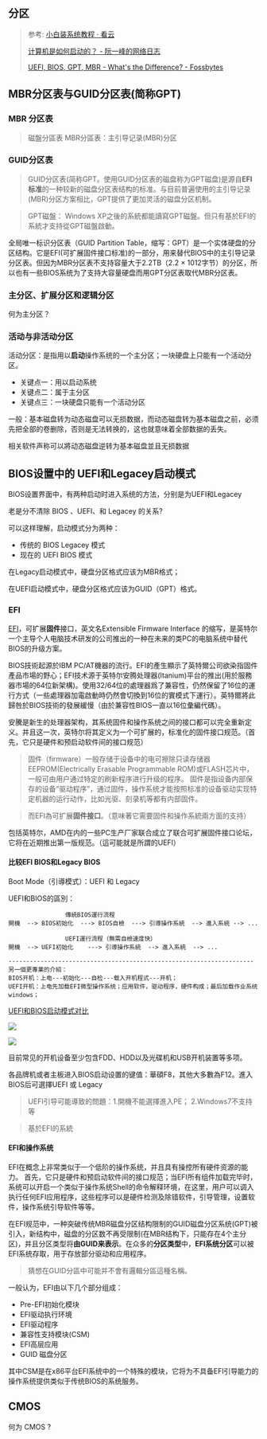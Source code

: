 

## 分区



> 参考:  [小白装系统教程 · 看云](https://www.kancloud.cn/digest/system "小白装系统教程 · 看云")
>
> [计算机是如何启动的？ - 阮一峰的网络日志](http://www.ruanyifeng.com/blog/2013/02/booting.html)
>
> [UEFI, BIOS, GPT, MBR - What's the Difference? - Fossbytes](https://fossbytes.com/uefi-bios-gpt-mbr-whats-difference/)







## MBR分区表与GUID分区表(简称GPT)



### MBR 分区表



> 磁盤分區表
> MBR分區表：主引导记录(MBR)分区







### GUID分区表



> GUID分区表(简称GPT。使用GUID分区表的磁盘称为GPT磁盘)是源自**EFI标准**的一种较新的磁盘分区表结构的标准。与目前普遍使用的主引导记录(MBR)分区方案相比，GPT提供了更加灵活的磁盘分区机制。







> GPT磁盤：
> Windows XP之後的系統都能讀寫GPT磁盤。但只有基於EFI的系統才支持從GPT磁盤啟動。





全局唯一标识分区表（GUID Partition Table，缩写：GPT）是一个实体硬盘的分区结构。它是EFI(可扩展固件接口标准)的一部分，用来替代BIOS中的主引导记录分区表。但因为MBR分区表不支持容量大于2.2TB（2.2 × 1012字节）的分区，所以也有一些BIOS系统为了支持大容量硬盘而用GPT分区表取代MBR分区表。





### 主分区、扩展分区和逻辑分区



何为主分区？ 



### 活动与非活动分区



活动分区：是指用以**启动**操作系统的一个主分区；一块硬盘上只能有一个活动分区。

- 关键点一：用以启动系统
- 关键点二：属于主分区
- 关键点三：一块硬盘只能有一个活动分区



一般：基本磁盘转为动态磁盘可以无损数据，而动态磁盘转为基本磁盘之前，必须先把全部的卷删除，否则是无法转换的，这也就意味着全部数据的丢失。



相关软件声称可以將动态磁盘逆转为基本磁盘並且无损数据 







## BIOS设置中的 UEFI和Legacey启动模式



BIOS设置界面中，有两种启动时进入系统的方法，分别是为UEFI和Legacey



老是分不清除 BIOS 、UEFI、和 Legacey 的关系? 

可以这样理解，启动模式分为两种：

- 传统的 BIOS Legacey 模式
- 现在的 UEFI BIOS 模式



在Legacy启动模式中，硬盘分区格式应该为MBR格式；

在UEFI启动模式中，硬盘分区格式应该为GUID（GPT）格式。





### EFI

[EFI](http://baike.baidu.com/view/112215.htm "以下大部份內容來自此百科文檔")，可扩展**固件**接口，英文名Extensible Firmware Interface 的缩写，是英特尔一个主导个人电脑技术研发的公司推出的一种在未来的类PC的电脑系统中替代BIOS的升级方案。

BIOS技術起源於IBM PC/AT機器的流行。EFI的產生顯示了英特爾公司欲染指固件產品市場的野心；EFI技术源于英特尔安腾处理器(Itanium)平台的推出(用於服務器市場的64位新架構)。使用32/64位的處理器爲了兼容性，仍然保留了16位的運行方式（一些處理器加電啟動時仍然會切換到16位的實模式下運行）。英特爾將此歸咎於BIOS技術的發展緩慢（由於兼容性BIOS一直以16位彙編代碼）。

安騰是新生的处理器架构，其系统固件和操作系统之间的接口都可以完全重新定义。并且这一次，英特尔将其定义为一个可扩展的，标准化的固件接口规范。（首先，它只是硬件和预启动软件间的接口规范）


> 固件（firmware）一般存储于设备中的电可擦除只读存储器EEPROM(Electrically Erasable Programmable ROM)或FLASH芯片中，一般可由用户通过特定的刷新程序进行升级的程序。
> 固件是指设备内部保存的设备“驱动程序”，通过固件，操作系统才能按照标准的设备驱动实现特定机器的运行动作，比如光驱、刻录机等都有内部固件。

> 而EFI為可扩展**固件接口**。（意味著它需要固件和操作系統兩方面的支持）

包括英特尔，AMD在内的一些PC生产厂家联合成立了联合可扩展固件接口论坛，它将在近期推出第一版规范。（這可能就是所謂的UEFI）




#### 比较EFI BIOS和Legacy BIOS

Boot Mode（引導模式）：UEFI 和 Legacy

UEFI和BIOS的區別：
```
                傳統BIOS運行流程
開機  --> BIOS初始化  ---> BIOS自檢  ---> 引導操作系統  --> 進入系統 --> ...

                UEFI運行流程（無需自檢速度快）
開機  --> UEFI初始化    ---> 引導操作系統  --> 進入系統  --> ...

---------------------------------------------------------------------
另一個更專業的介紹：
BIOS开机：上电---初始化---自检---载入开机程式---开机；
UEFI开机：上电先加载EFI微型操作系统；应用软件，驱动程序，硬件构成；最后加载作业系统windows；
```





[UEFI和BIOS启动模式对比](http://www.upanok.com/jiaocheng/115.html)


![](http://www.upanok.com/d/file/image001.jpg)


![](http://www.upanok.com/d/file/image002.jpg)


目前常见的开机设备至少包含FDD、HDD以及光碟机和USB开机装置等多项。

各品牌机或者主板进入BIOS启动设置的键值：華碩F8，其他大多數為F12。進入BIOS后可選擇UEFI 或 Legacy

> UEFI引导可能導致的問題：1.開機不能選擇進入PE； 2.Windows7不支持等

> 基於EFI的系統



#### EFI和操作系统

EFI在概念上非常类似于一个低阶的操作系统，并且具有操控所有硬件资源的能力。
首先，它只是硬件和预启动软件间的接口规范；当EFI所有组件加载完毕时，系统可以开启一个类似于操作系统Shell的命令解释环境，在这里，用户可以调入执行任何EFI应用程序，这些程序可以是硬件检测及除错软件，引导管理，设置软件，操作系统引导软件等等。

在EFI规范中，一种突破传统MBR磁盘分区结构限制的GUID磁盘分区系统(GPT)被引入，新结构中，磁盘的分区数不再受限制(在MBR结构下，只能存在4个主分区)，并且分区类型将**由GUID来表示**。在众多的**分区类型**中，**EFI系统分区**可以被EFI系统存取，用于存放部分驱动和应用程序。

> 猜想在GUID分區中可能并不會有邏輯分區這種名稱。


一般认为，EFI由以下几个部分组成：

- Pre-EFI初始化模块
- EFI驱动执行环境
- EFI驱动程序
- 兼容性支持模块(CSM)
- EFI高层应用
- GUID 磁盘分区

其中CSM是在x86平台EFI系统中的一个特殊的模块，它将为不具备EFI引导能力的操作系统提供类似于传统BIOS的系统服务。





## CMOS

何为  CMOS ? 

